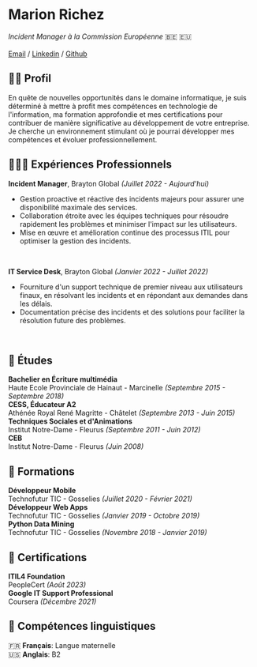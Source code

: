 # Marion Richez
_Incident Manager à la Commission Européenne_ 🇧🇪 🇪🇺 <br><br>
[Email](mailto:richez.m95@gmail.com) / [Linkedin](https://www.linkedin.com/in/marion-richez/) / [Github](https://github.com/MarionRichez)

## 👩‍💼 Profil
En quête de nouvelles opportunités dans le domaine informatique, je suis déterminé à mettre à profit mes compétences en technologie de l'information, ma formation approfondie et mes certifications pour contribuer de manière significative au développement de votre entreprise. Je cherche un environnement stimulant où je pourrai développer mes compétences et évoluer professionnellement.
<br>

## 👩🏼‍💻 Expériences Professionnels
**Incident Manager**, Brayton Global _(Juillet 2022 - Aujourd'hui)_
- Gestion proactive et réactive des incidents majeurs pour assurer une disponibilité maximale des services.
- Collaboration étroite avec les équipes techniques pour résoudre rapidement les problèmes et minimiser l'impact sur les utilisateurs.
- Mise en œuvre et amélioration continue des processus ITIL pour optimiser la gestion des incidents.
<br>

**IT Service Desk**, Brayton Global _(Janvier 2022 - Juillet 2022)_
- Fourniture d'un support technique de premier niveau aux utilisateurs finaux, en résolvant les incidents et en répondant aux demandes dans les délais.
- Documentation précise des incidents et des solutions pour faciliter la résolution future des problèmes.
<br>

## 🏫 Études
**Bachelier en Écriture multimédia** <br>
Haute Ecole Provinciale de Hainaut - Marcinelle _(Septembre 2015 - Septembre 2018)_ <br>
**CESS, Éducateur A2** <br>
Athénée Royal René Magritte - Châtelet _(Septembre 2013 - Juin 2015)_ <br>
**Techniques Sociales et d'Animations** <br>
Institut Notre-Dame - Fleurus _(Septembre 2011 - Juin 2012)_ <br>
**CEB** <br>
Institut Notre-Dame - Fleurus _(Juin 2008)_ <br>

## 📓 Formations
**Développeur Mobile** <br>
Technofutur TIC - Gosselies _(Juillet 2020 - Février 2021)_ <br>
**Développeur Web Apps** <br>
Technofutur TIC - Gosselies _(Janvier 2019 - Octobre 2019)_ <br>
**Python Data Mining** <br>
Technofutur TIC - Gosselies _(Novembre 2018 - Janvier 2019)_ <br>

## 📃 Certifications
**ITIL4 Foundation**<br>
PeopleCert _(Août 2023)_<br>
**Google IT Support Professional**<br>
Coursera _(Décembre 2021)_<br>

## 💬 Compétences linguistiques
🇫🇷 **Français**: Langue maternelle <br>
🇺🇸 **Anglais**: B2 <br>
